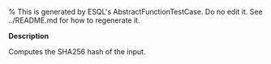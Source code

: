 % This is generated by ESQL's AbstractFunctionTestCase. Do no edit it. See ../README.md for how to regenerate it.

**Description**

Computes the SHA256 hash of the input.

